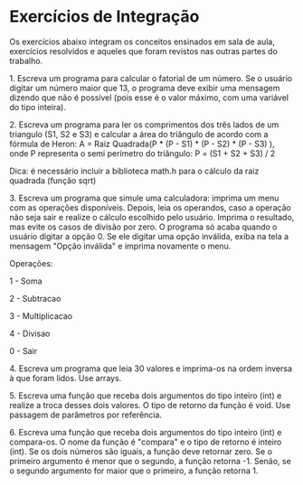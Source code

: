# Exercícios de Integração

Os exercícios abaixo integram os conceitos ensinados em sala de aula, exercícios resolvidos
e aqueles que foram revistos nas outras partes do trabalho.


1\. Escreva um programa para calcular o fatorial de um número. Se o usuário digitar um número
maior que 13, o programa deve exibir uma mensagem dizendo que não é possível (pois esse é o valor
máximo, com uma variável do tipo inteira).


2\. Escreva um programa para ler os comprimentos 
dos três lados de um triangulo (S1, S2 e S3) e calcular a área
do triângulo de acordo com a fórmula de Heron:
A = Raiz Quadrada(P * (P - S1) * (P - S2) * (P - S3) ), onde
P representa o semi perímetro do triângulo: P = (S1 + S2 + S3) / 2

Dica: é necessário incluir a biblioteca math.h para o cálculo da raiz quadrada (função sqrt)


3\. Escreva um programa que simule uma calculadora: imprima um menu com as operações disponíveis.
Depois, leia os operandos, caso a operação não seja sair e realize o cálculo escolhido pelo usuário.
Imprima o resultado, mas evite os casos de divisão por zero. O programa só acaba quando o usuário
digitar a opção 0. Se ele digitar uma opção inválida, exiba na tela a mensagem "Opção inválida"
e imprima novamente o menu. 

Operações:

1 - Soma

2 - Subtracao

3 - Multiplicacao

4 - Divisao

0 - Sair


4\. Escreva um programa que leia 30 valores e imprima-os na ordem inversa à que foram lidos. Use arrays.




5\. Escreva uma função que receba dois argumentos do tipo inteiro (int) e realize a troca desses dois valores.
O tipo de retorno da função é void. Use passagem de parâmetros por referência.



6\. Escreva uma função que receba dois argumentos do tipo inteiro (int) e compara-os. O nome da função é "compara"
e o tipo de retorno é inteiro (int). Se os dois números são iguais, a função deve retornar zero. Se o primeiro argumento 
é menor que o segundo, a função retorna -1. Senão, se o segundo argumento for maior que o primeiro, a função retorna 1.






